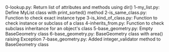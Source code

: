 0-lookup.py: Return list of attributes and methods using dir()
1-my_list.py: Define MyList class with print_sorted() method
2-is_same_class.py: Function to check exact instance type
3-is_kind_of_class.py: Function to check instance or subclass of a class
4-inherits_from.py: Function to check subclass inheritance for an object's class
5-base_geometry.py: Empty BaseGeometry class
6-base_geometry.py: BaseGeometry class with area() raising Exception
7-base_geometry.py: Added integer_validator method to BaseGeometry class
